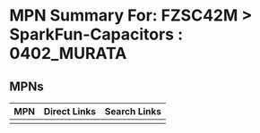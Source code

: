 



# MPN Summary For: FZSC42M > SparkFun-Capacitors : 0402_MURATA

## MPNs
  

|MPN|Direct Links|Search Links|
| :--- | :--- | :--- |
||||
